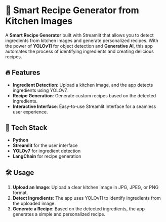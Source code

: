 # 🍳 Smart Recipe Generator from Kitchen Images

A **Smart Recipe Generator** built with Streamlit that allows you to detect ingredients from kitchen images and generate personalized recipes. With the power of **YOLOv11** for object detection and **Generative AI**, this app automates the process of identifying ingredients and creating delicious recipes.

## 🔥 Features

- **Ingredient Detection**: Upload a kitchen image, and the app detects ingredients using YOLOv7.
- **Recipe Generation**: Generate custom recipes based on the detected ingredients.
- **Interactive Interface**: Easy-to-use Streamlit interface for a seamless user experience.

## 🚀 Tech Stack

- **Python**
- **Streamlit** for the user interface
- **YOLOv7** for ingredient detection
- **LangChain** for recipe generation

## 🛠 Usage

1. **Upload an Image**: Upload a clear kitchen image in JPG, JPEG, or PNG format.
2. **Detect Ingredients**: The app uses YOLOv11 to identify ingredients from the uploaded image.
3. **Generate a Recipe**: Based on the detected ingredients, the app generates a simple and personalized recipe.

